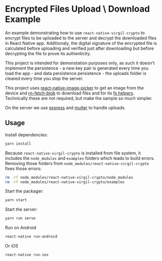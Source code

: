 # Encrypted Files Upload \ Download Example

An example demonstrating how to use `react-native-virgil-crypto` to encrypt files to be uploaded to the server and decrypt the downloaded files in React Native app. Additionaly, the digital signature of the encrypted file is calculated before uploading and verified just after downloading but before decrypting the file to prove its authenticity.

This project is intended for demonstation purposes only, as such it doesn't implement the persistence - a new key pair is generated every time you load the app - and data persistence persistence - the uploads folder is cleared every time you stop the server.

This project uses [react-native-image-picker](https://github.com/react-native-community/react-native-image-picker) to get an image from the device and [rn-fetch-blob](https://github.com/joltup/rn-fetch-blob) to download files and for its [fs helpers](https://github.com/joltup/rn-fetch-blob#user-content-file-system). Technically these are not required, but make the sample so much simpler.

On the server we use [express](https://expressjs.com/) and [multer](https://github.com/expressjs/multer) to handle uploads. 

## Usage

Install dependencies:

```sh
yarn install
```

Because `react-native-virgil-crypto` is installed from file system, it includes the `node_modules` and `examples` folders which leads to build errors. Removing those folders from `node_modules/react-native-virgil-crypto` fixes those errors:

```sh
rm -rf node_modules/react-native-virgil-crypto/node_modules
rm -rf node_modules/react-native-virgil-crypto/examples
```

Start the packager:

```sh
yarn start
```

Start the server:

```sh
yarn run serve
```

Run on Android

```sh
react-native run-android
```

Or iOS

```sh
react-native run-ios
```